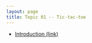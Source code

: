 ```yaml
---
layout: page
title: Topic 01 -- Tic-tac-toe
---
```


* [Introduction (link)](tic-tac-toe/tic-tac-toe.md)


